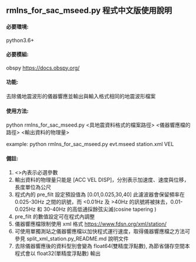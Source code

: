 ## rmIns_for_sac_mseed.py 程式中文版使用說明
#### 必要環境:
python3.6+
#### 必要模組:
obspy https://docs.obspy.org/
#### 功能:
去除儀地震波形的儀器響應並輸出與輸入格式相同的地震波形檔案
#### 使用方法:
python rmIns_for_sac_mseed.py <具地震資料格式的檔案路徑> <儀器響應檔的路徑> <輸出資料的物理量>

example: python rmIns_for_sac_mseed.py evt.mseed station.xml VEL
#### 備註:
1. <>內表示必選參數
2. 輸出資料的物理量只能是 [ACC VEL DISP]，分別表示加速度、速度與位移，長度單位為公尺
3. 程式內的 pre_filt 設定預設值為 [0.01,0.025,30,40] 此濾波器會保留頻率在 0.025-30Hz 之間的訊號，而 <0.01Hz 及 >40Hz 的訊號將被抹去，0.01-0.025Hz 和 30-40Hz 的高低通採餘弦尖滅(cosine tapering	)
4. pre_filt 的數值設定可在程式內調整
5. 儀器響應檔限制使用 xml 格式 https://www.fdsn.org/xml/station/
6. 可使用單獨測站之儀器響應檔以加快程式運行速度，取得儀器響應檔之方法可參見 split_xml_station.py_README.md 說明文件
7. 去除儀器響應後的資料型別會變為 float64(雙精度浮點數), 為節省儲存空間本程式會以 float32(單精度浮點數) 輸出
